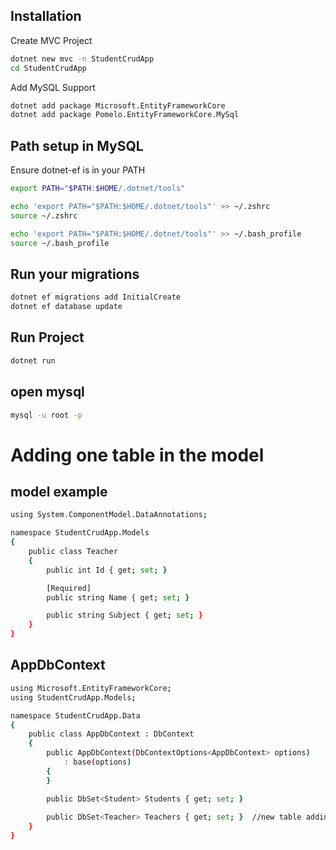 
## Installation

Create MVC Project
```bash
dotnet new mvc -n StudentCrudApp
cd StudentCrudApp
```
Add MySQL Support
```bash
dotnet add package Microsoft.EntityFrameworkCore
dotnet add package Pomelo.EntityFrameworkCore.MySql
```
## Path setup in MySQL
Ensure dotnet-ef is in your PATH
```bash
export PATH="$PATH:$HOME/.dotnet/tools"
```
```bash
echo 'export PATH="$PATH:$HOME/.dotnet/tools"' >> ~/.zshrc
source ~/.zshrc
```
```bash
echo 'export PATH="$PATH:$HOME/.dotnet/tools"' >> ~/.bash_profile
source ~/.bash_profile
```
## Run your migrations
```bash
dotnet ef migrations add InitialCreate
dotnet ef database update
```

## Run Project
```bash
dotnet run 
```

## open mysql
```bash
mysql -u root -p
```


# Adding one table in the model 
## model example
```bash
using System.ComponentModel.DataAnnotations;

namespace StudentCrudApp.Models
{
    public class Teacher
    {
        public int Id { get; set; }

        [Required]
        public string Name { get; set; }

        public string Subject { get; set; }
    }
}

```
## AppDbContext 
```bash
using Microsoft.EntityFrameworkCore;
using StudentCrudApp.Models;

namespace StudentCrudApp.Data
{
    public class AppDbContext : DbContext
    {
        public AppDbContext(DbContextOptions<AppDbContext> options)
            : base(options)
        {
        }

        public DbSet<Student> Students { get; set; }
        
        public DbSet<Teacher> Teachers { get; set; }  //new table adding example
    }
}

```

